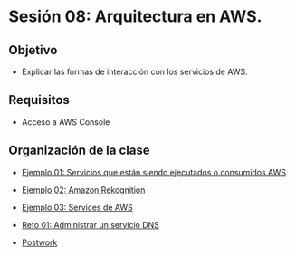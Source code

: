 
# Sesión 08: Arquitectura en AWS.

## Objetivo

- Explicar las formas de interacción con los servicios de AWS.

## Requisitos

- Acceso a AWS Console

## Organización de la clase

- [Ejemplo 01: Servicios que están siendo ejecutados o consumidos AWS](https://github.com/beduExpert/AWS-Cloud-Foundations2020/tree/main/Sesión%2008/Ejemplo%2001)

- [Ejemplo  02: Amazon Rekognition](https://github.com/beduExpert/AWS-Cloud-Foundations2020/tree/main/Sesión%2008/Ejemplo%2002)

- [Ejemplo  03: Services de AWS](https://github.com/beduExpert/AWS-Cloud-Foundations2020/tree/main/Sesión%2008/Ejemplo%2003)

- [Reto 01: Administrar un servicio DNS](https://github.com/beduExpert/AWS-Cloud-Foundations2020/tree/main/Sesión%2008/Reto%2001)

- [Postwork]()


